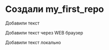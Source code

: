 ﻿# Создали my_first_repo

Добавили текст

Добавили текст через WEB браузер

Добавили текст локально

